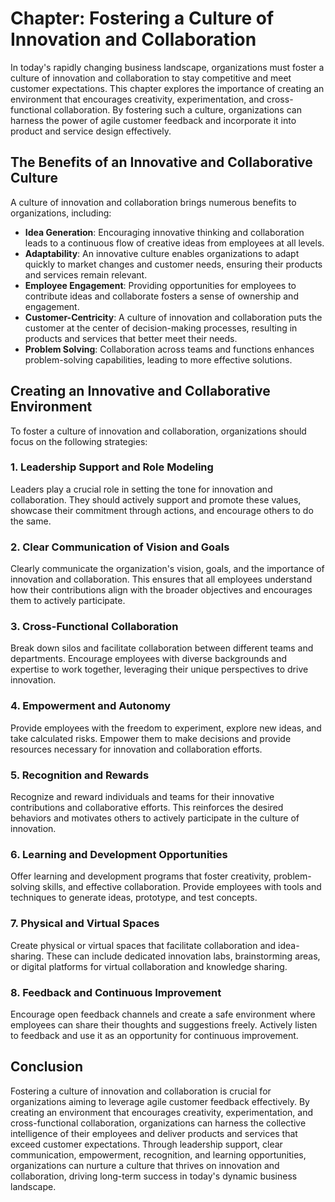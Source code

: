 Chapter: Fostering a Culture of Innovation and Collaboration
============================================================

In today's rapidly changing business landscape, organizations must foster a culture of innovation and collaboration to stay competitive and meet customer expectations. This chapter explores the importance of creating an environment that encourages creativity, experimentation, and cross-functional collaboration. By fostering such a culture, organizations can harness the power of agile customer feedback and incorporate it into product and service design effectively.

The Benefits of an Innovative and Collaborative Culture
-------------------------------------------------------

A culture of innovation and collaboration brings numerous benefits to organizations, including:

* **Idea Generation**: Encouraging innovative thinking and collaboration leads to a continuous flow of creative ideas from employees at all levels.
* **Adaptability**: An innovative culture enables organizations to adapt quickly to market changes and customer needs, ensuring their products and services remain relevant.
* **Employee Engagement**: Providing opportunities for employees to contribute ideas and collaborate fosters a sense of ownership and engagement.
* **Customer-Centricity**: A culture of innovation and collaboration puts the customer at the center of decision-making processes, resulting in products and services that better meet their needs.
* **Problem Solving**: Collaboration across teams and functions enhances problem-solving capabilities, leading to more effective solutions.

Creating an Innovative and Collaborative Environment
----------------------------------------------------

To foster a culture of innovation and collaboration, organizations should focus on the following strategies:

### 1. Leadership Support and Role Modeling

Leaders play a crucial role in setting the tone for innovation and collaboration. They should actively support and promote these values, showcase their commitment through actions, and encourage others to do the same.

### 2. Clear Communication of Vision and Goals

Clearly communicate the organization's vision, goals, and the importance of innovation and collaboration. This ensures that all employees understand how their contributions align with the broader objectives and encourages them to actively participate.

### 3. Cross-Functional Collaboration

Break down silos and facilitate collaboration between different teams and departments. Encourage employees with diverse backgrounds and expertise to work together, leveraging their unique perspectives to drive innovation.

### 4. Empowerment and Autonomy

Provide employees with the freedom to experiment, explore new ideas, and take calculated risks. Empower them to make decisions and provide resources necessary for innovation and collaboration efforts.

### 5. Recognition and Rewards

Recognize and reward individuals and teams for their innovative contributions and collaborative efforts. This reinforces the desired behaviors and motivates others to actively participate in the culture of innovation.

### 6. Learning and Development Opportunities

Offer learning and development programs that foster creativity, problem-solving skills, and effective collaboration. Provide employees with tools and techniques to generate ideas, prototype, and test concepts.

### 7. Physical and Virtual Spaces

Create physical or virtual spaces that facilitate collaboration and idea-sharing. These can include dedicated innovation labs, brainstorming areas, or digital platforms for virtual collaboration and knowledge sharing.

### 8. Feedback and Continuous Improvement

Encourage open feedback channels and create a safe environment where employees can share their thoughts and suggestions freely. Actively listen to feedback and use it as an opportunity for continuous improvement.

Conclusion
----------

Fostering a culture of innovation and collaboration is crucial for organizations aiming to leverage agile customer feedback effectively. By creating an environment that encourages creativity, experimentation, and cross-functional collaboration, organizations can harness the collective intelligence of their employees and deliver products and services that exceed customer expectations. Through leadership support, clear communication, empowerment, recognition, and learning opportunities, organizations can nurture a culture that thrives on innovation and collaboration, driving long-term success in today's dynamic business landscape.
